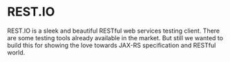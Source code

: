 REST.IO
=======
REST.IO is a sleek and beautiful RESTful web services testing client. 
There are some testing tools already available in the market. But still we wanted to build this for showing the love towards JAX-RS specification and RESTful world.
